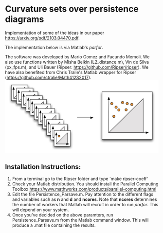 # Curvature sets over persistence diagrams
Implementation of some of the ideas in our paper https://arxiv.org/pdf/2103.04470.pdf. 

The implementation below is via Matlab's *parfor*.

The software was developed by Mario Gomez and Facundo Memoli. We also use functions written by Misha Belkin (L2_distance.m), Vin de Silva (px_fps.m), and Uli Bauer (Ripser: https://github.com/Ripser/ripser). We have also benefited from Chris Tralie's Matlab wrapper for Ripser (https://github.com/ctralie/Math412S2017).
![Alt text](stack-D-to1.png?raw=true "Stacking of persistence diagrams")


## Installation Instructions:
1. From a terminal go to the Ripser folder and type 'make ripser-coeff'
2. Check your Matlab distribution. You should install the Parallel Computing Toolbox https://www.mathworks.com/products/parallel-computing.html
3. Edit the file Persistence_Parsave.m. Pay attention to the different flags and variables such as **n** and **d** and **ncores**. Note that **ncores** determines the number of workers that Matlab will recruit in order to run  *parfor*. This will depend on your system. 
4. Once you've decided on the above paramters, run Persistence_Parsave.m from the Matlab command window. This will produce a .mat file containing the results.
